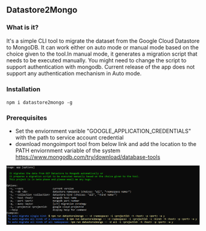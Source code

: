 ## Datastore2Mongo

### What is it?
   It's a simple CLI tool to migrate the dataset from the Google Cloud Datastore to MongoDB. It can work either on auto mode or manual mode based on the choice given to the tool.In manual mode, it generates a migration script that needs to be executed manually. You might need to change the script to support authentication with mongodb. Current release of the app does not support any authentication mechanism in Auto mode. 
### Installation
 ``` 
 npm i datastore2mongo -g
 ```
### Prerequisites
- Set the enviornment varible "GOOGLE_APPLICATION_CREDENTIALS" with the path to service account credential
- download mongoimport tool from below link and add the location to the PATH enviornment variable of the system 
  https://www.mongodb.com/try/download/database-tools

![Alt text](https://github.com/anshubana/datastore2mongo/blob/main/screenshots/screenshot1.PNG?raw=true "Title")



